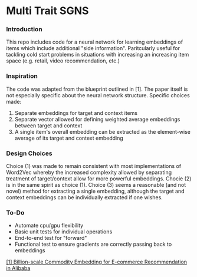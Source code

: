 # Multi Trait SGNS

### Introduction

This repo includes code for a neural network for learning embeddings of items which include additional "side information". Paritcularly useful for tackling cold start problems in situations with increasing an increasing item space (e.g. retail, video recommendation, etc.)

### Inspiration

The code was adapted from the blueprint outlined in [1]. The paper itself is not especially specific about the neural network structure. Specific choices made:
1. Separate embeddings for target and context items
2. Separate vector allowed for defining weighted average embeddings between target and context
3. A single item's overall embedding can be extracted as the element-wise average of its target and context embedding

### Design Choices

Choice (1) was made to remain consistent with most implementations of Word2Vec whereby the increased complexity allowed by separating treatment of target/context allow for more powerful embeddings. Chocie (2) is in the same spirit as choice (1). Choice (3) seems a reasonable (and not novel) method for extracting a single embedding, although the target and context embeddings can be individually extracted if one wishes.

### To-Do
* Automate cpu/gpu flexibility
* Basic unit tests for individual operations
* End-to-end test for "forward"
* Functional test to ensure gradients are correctly passing back to embeddings

[[1] Billion-scale Commodity Embedding for E-commerce Recommendation in Alibaba](https://arxiv.org/abs/1803.02349)
